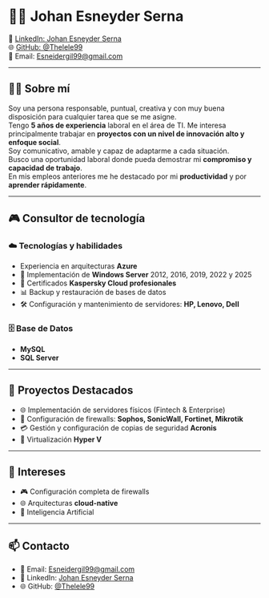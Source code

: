 # 👨‍💻 Johan Esneyder Serna

🔗 [LinkedIn: Johan Esneyder Serna](#)  
🌐 [GitHub: @Thelele99](https://github.com/Thelele99)  
📧 Email: Esneidergil99@gmail.com

---

## 👨‍💻 Sobre mí

Soy una persona responsable, puntual, creativa y con muy buena disposición para cualquier tarea que se me asigne.  
Tengo **5 años de experiencia** laboral en el área de TI. Me interesa principalmente trabajar en **proyectos con un nivel de innovación alto y enfoque social**.  
Soy comunicativo, amable y capaz de adaptarme a cada situación.  
Busco una oportunidad laboral donde pueda demostrar mi **compromiso y capacidad de trabajo**.  
En mis empleos anteriores me he destacado por mi **productividad** y por **aprender rápidamente**.

---

## 🎮 Consultor de tecnología

### ☁️ Tecnologías y habilidades

- Experiencia en arquitecturas **Azure**
- 🚀 Implementación de **Windows Server** 2012, 2016, 2019, 2022 y 2025
- 🔄 Certificados **Kaspersky Cloud profesionales**
- 📊 Backup y restauración de bases de datos
- 🛠️ Configuración y mantenimiento de servidores: **HP, Lenovo, Dell**

### 🗄️ Base de Datos

- **MySQL**
- **SQL Server**

---

## 🚀 Proyectos Destacados

- 🌐 Implementación de servidores físicos (Fintech & Enterprise)
- 🏦 Configuración de firewalls: **Sophos, SonicWall, Fortinet, Mikrotik**
- 💳 Gestión y configuración de copias de seguridad **Acronis**
- 📱 Virtualización **Hyper V**
---

## 🎯 Intereses

- 🎮 Configuración completa de firewalls
- 🌐 Arquitecturas **cloud-native**
- 🤖 Inteligencia Artificial

---

## 📫 Contacto

- 📧 Email: [Esneidergil99@gmail.com](mailto:Esneidergil99@gmail.com)
- 📱 LinkedIn: [Johan Esneyder Serna](#)
- 🌐 GitHub: [@Thelele99](https://github.com/Thelele99)
